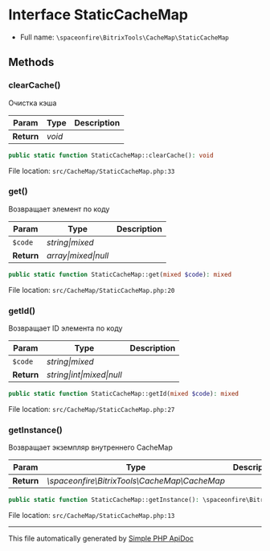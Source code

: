 # Interface StaticCacheMap

-   Full name: `\spaceonfire\BitrixTools\CacheMap\StaticCacheMap`

## Methods

### clearCache()

Очистка кэша

| Param      | Type   | Description |
| ---------- | ------ | ----------- |
| **Return** | _void_ |             |

```php
public static function StaticCacheMap::clearCache(): void
```

File location: `src/CacheMap/StaticCacheMap.php:33`

### get()

Возвращает элемент по коду

| Param      | Type                         | Description |
| ---------- | ---------------------------- | ----------- |
| `$code`    | _string&#124;mixed_          |             |
| **Return** | _array&#124;mixed&#124;null_ |             |

```php
public static function StaticCacheMap::get(mixed $code): mixed
```

File location: `src/CacheMap/StaticCacheMap.php:20`

### getId()

Возвращает ID элемента по коду

| Param      | Type                                   | Description |
| ---------- | -------------------------------------- | ----------- |
| `$code`    | _string&#124;mixed_                    |             |
| **Return** | _string&#124;int&#124;mixed&#124;null_ |             |

```php
public static function StaticCacheMap::getId(mixed $code): mixed
```

File location: `src/CacheMap/StaticCacheMap.php:27`

### getInstance()

Возвращает экземпляр внутреннего CacheMap

| Param      | Type                                         | Description |
| ---------- | -------------------------------------------- | ----------- |
| **Return** | _\spaceonfire\BitrixTools\CacheMap\CacheMap_ |             |

```php
public static function StaticCacheMap::getInstance(): \spaceonfire\BitrixTools\CacheMap\CacheMap
```

File location: `src/CacheMap/StaticCacheMap.php:13`

---

This file automatically generated by [Simple PHP ApiDoc](https://github.com/spaceonfire/simple-php-apidoc)
